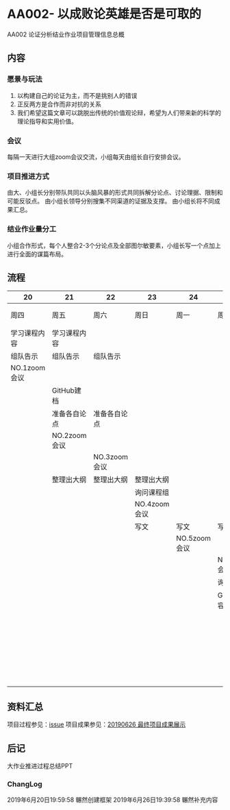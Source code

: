 # AA002- 以成败论英雄是否是可取的
AA002 论证分析结业作业项目管理信息总概

## 内容
### 愿景与玩法
1. 以构建自己的论证为主，而不是挑别人的错误
2. 正反两方是合作而非对抗的关系
3. 我们希望这篇文章可以跳脱出传统的价值观论辩，希望为人们带来新的科学的理论指导和实用价值。

### 会议
每隔一天进行大组zoom会议交流，小组每天由组长自行安排会议。

### 项目推进方式
由大、小组长分别带队共同以头脑风暴的形式共同拆解分论点、讨论理据、限制和可能反驳点。
由小组长领导分别搜集不同渠道的证据及支撑。
由小组长将不同成果汇总。

### 结业作业量分工
小组合作形式，每个人整合2-3个分论点及全部图尔敏要素，小组长写一个点加上进行全面的谋篇布局。

## 流程
20 | 21 | 22 | 23 | 24 | 25 | 26
-- | -- | -- | -- | -- | -- | --
周四 | 周五 | 周六 | 周日 | 周一 | 周二 | 周三
学习课程内容 | 学习课程内容 |   |   |   |   |  
组队告示 | 组队告示 | 组队告示 |   |   |   |  
NO.1zoom会议 |   |   |   |   |   |  
  | GitHub建档 |   |   |   |   |  
  | 准备各自论点 | 准备各自论点 |   |   |   |  
  | NO.2zoom会议 |   |   |   |   |  
  |   | NO.3zoom会议 |   |   |   |  
  | 整理出大纲 | 整理出大纲 | 整理出大纲 |   |   |  
  |   |   | 询问课程组 |   |   |  
  |   |   | NO.4zoom会议 |   |   |  
  |   |   | 写文 | 写文 | 写文 |  
  |   |   |   | NO.5zoom会议 |   |  
  |   |   |   |   | NO.6zoom会议 |  
  |   |   |   |   | 询问课程组 |  
  |   |   |   |   | GitHub内容完备 |  
  |   |   |   |   |   | 出文提交课程组


## 资料汇总
项目过程参见：[issue](https://github.com/CathrineintheCR/AA002-/issues)
项目成果参见：[20190626 最终项目成果展示 ](https://github.com/CathrineintheCR/AA002-/issues/4)


## 后记
大作业推进过程总结PPT


### ChangLog
2019年6月20日19:59:58 冁然创建框架
2019年6月26日19:39:58 冁然补充内容
